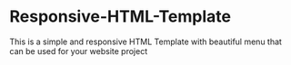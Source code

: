 # Responsive-HTML-Template
This is a simple and responsive HTML Template with beautiful menu that can be used for your website project
